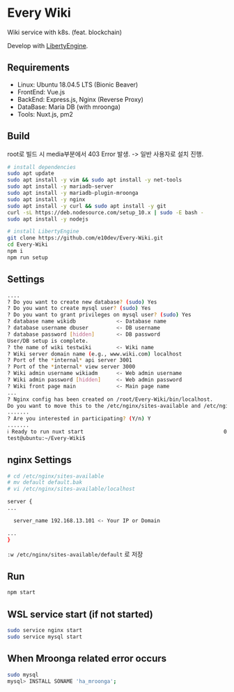 # Every Wiki
Wiki service with k8s. (feat. blockchain)  
  
Develop with [LibertyEngine](https://github.com/librewiki/liberty-engine).  
  
## Requirements
* Linux: Ubuntu 18.04.5 LTS (Bionic Beaver)  
* FrontEnd: Vue.js  
* BackEnd: Express.js, Nginx (Reverse Proxy)  
* DataBase: Maria DB (with mroonga)  
* Tools: Nuxt.js, pm2  

## Build
root로 빌드 시 media부분에서 403 Error 발생. -> 일반 사용자로 설치 진행.
```bash
# install dependencies
sudo apt update
sudo apt install -y vim && sudo apt install -y net-tools
sudo apt install -y mariadb-server
sudo apt install -y mariadb-plugin-mroonga
sudo apt install -y nginx
sudo apt install -y curl && sudo apt install -y git
curl -sL https://deb.nodesource.com/setup_10.x | sudo -E bash -
sudo apt install -y nodejs

# install LibertyEngine
git clone https://github.com/e10dev/Every-Wiki.git
cd Every-Wiki
npm i
npm run setup
```
  
## Settings
```bash
....
? Do you want to create new database? (sudo) Yes
? Do you want to create mysql user? (sudo) Yes
? Do you want to grant privileges on mysql user? (sudo) Yes
? database name wikidb             <- Database name
? database username dbuser         <- DB username
? database password [hidden]       <- DB password
User/DB setup is complete.
? the name of wiki testwiki        <- Wiki name
? Wiki server domain name (e.g., www.wiki.com) localhost
? Port of the *internal* api server 3001
? Port of the *internal* view server 3000
? Wiki admin username wikiadm      <- Web admin username
? Wiki admin password [hidden]     <- Web admin password
? Wiki front page main             <- Main page name
...
? Nginx config has been created on /root/Every-Wiki/bin/localhost.
Do you want to move this to the /etc/nginx/sites-available and /etc/nginx/sites-enabled ? (sudo) (Y/n) Y
.......
? Are you interested in participating? (Y/n) Y
.......
ℹ Ready to run nuxt start                                             00:33:46
test@ubuntu:~/Every-Wiki$
```
  
## nginx Settings
```bash
# cd /etc/nginx/sites-available
# mv default default.bak
# vi /etc/nginx/sites-available/localhost

server {
...

  server_name 192.168.13.101 <- Your IP or Domain

...
}
```
`:w /etc/nginx/sites-available/default` 로 저장  
  
## Run
```bash
npm start
```

  
  
## WSL service start (if not started)
```bash
sudo service nginx start
sudo service mysql start
```
  
  
## When Mroonga related error occurs
```bash
sudo mysql
mysql> INSTALL SONAME 'ha_mroonga';
```
